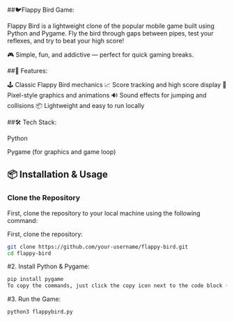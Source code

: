 ##🐦Flappy Bird Game:

Flappy Bird is a lightweight clone of the popular mobile game built using Python and Pygame. Fly the bird through gaps between pipes, test your reflexes, and try to beat your high score!

🎮 Simple, fun, and addictive — perfect for quick gaming breaks.



##🚀 Features:

🕹️ Classic Flappy Bird mechanics
📈 Score tracking and high score display
🎨 Pixel-style graphics and animations
🔊 Sound effects for jumping and collisions
📦 Lightweight and easy to run locally



##🛠️ Tech Stack:

Python

Pygame (for graphics and game loop)



## 📦 Installation & Usage

### Clone the Repository

   
First, clone the repository to your local machine using the following command:

First, clone the repository:

```bash
git clone https://github.com/your-username/flappy-bird.git
cd flappy-bird
```


#2. Install Python & Pygame:


```bash
pip install pygame
To copy the commands, just click the copy icon next to the code block (on GitHub).
```

#3. Run the Game:
```bash
python3 flappybird.py
```





   
  


  







